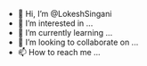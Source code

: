- 👋 Hi, I’m @LokeshSingani
- 👀 I’m interested in ...
- 🌱 I’m currently learning ...
- 💞️ I’m looking to collaborate on ...
- 📫 How to reach me ...

<!---
LokeshSingani/LokeshSingani is a ✨ special ✨ repository because its `README.md` (this file) appears on your GitHub profile.
You can click the Preview link to take a look at your changes.
--->
